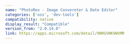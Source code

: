 ```yaml
---
name: "PhotoRex - Image Convereter & Date Editor"
categories: ['oss', 'dev-tools']
compatibility: native
display_result: "Compatible"
version_from: "2.0.14.0"
link: https://apps.microsoft.com/detail/9NRGVNK9WVMR
---
```

